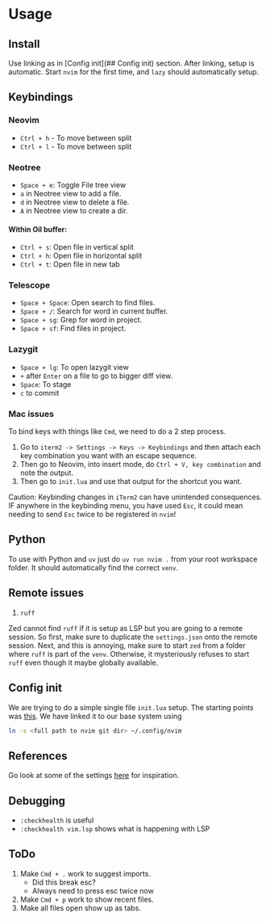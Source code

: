# Usage

## Install

Use linking as in [Config init](## Config init) section.
After linking, setup is automatic. 
Start `nvim` for the first time, and `lazy` should automatically setup. 

## Keybindings

### Neovim

- `Ctrl + h` - To move between split 
- `Ctrl + l` - To move between split 

### Neotree 

- `Space + e`: Toggle File tree view 
- `a` in Neotree view to add a file.
- `d` in Neotree view to delete a file.
- `A` in Neotree view to create a dir.

#### Within Oil buffer:
- `Ctrl + s`: Open file in vertical split
- `Ctrl + h`: Open file in horizontal split  
- `Ctrl + t`: Open file in new tab

### Telescope 

- `Space + Space`: Open search to find files. 
- `Space + /`: Search for word in current buffer.
- `Space + sg`: Grep for word in project.
- `Space + sf`: Find files in project.

### Lazygit

- `Space + lg`: To open lazygit view
- `+` after `Enter` on a file to go to bigger diff view. 
- `Space`: To stage
- `c` to commit

### Mac issues

To bind keys with things like `Cmd`, we need to do a 2 step process. 
1. Go to `iterm2 -> Settings -> Keys -> Keybindings` and then attach each key combination you want with an escape sequence. 
2. Then go to Neovim, into insert mode, do `Ctrl + V, key combination` and note the output. 
3. Then go to `init.lua` and use that output for the shortcut you want.

Caution: Keybinding changes in `iTerm2` can have unintended consequences. 
IF anywhere in the keybinding menu, you have used `Esc`, it could mean needing to send `Esc` twice to be registered in `nvim`!


## Python

To use with Python and `uv` just do 
`uv run nvim .` from your root workspace folder. It should automatically find the correct `venv`. 

## Remote issues

1. `ruff`

Zed cannot find `ruff` if it is setup as LSP but you are going to a remote session.
So first, make sure to duplicate the `settings.json` onto the remote session. 
Next, and this is annoying, make sure to start `zed` from a folder
where `ruff` is part of the `venv`. 
Otherwise, it mysteriously refuses to start `ruff` even though it maybe globally available. 

## Config init 

We are trying to do a simple single file `init.lua` setup. 
The starting points was [this](https://github.com/khuedoan/nvim-minimal/tree/master).
We have linked it to our base system using 

```sh
ln -s <full path to nvim git dir> ~/.config/nvim
```

## References

Go look at some of the settings [here](https://github.com/nvim-lua/kickstart.nvim/blob/master/init.lua) for inspiration. 

## Debugging

- `:checkhealth` is useful
- `:checkhealth vim.lsp` shows what is happening with LSP 

## ToDo

1. Make `Cmd + .` work to suggest imports.
    - Did this break esc?
    - Always need to press esc twice now
2. Make `Cmd + p` work to show recent files. 
3. Make all files open show up as tabs. 

